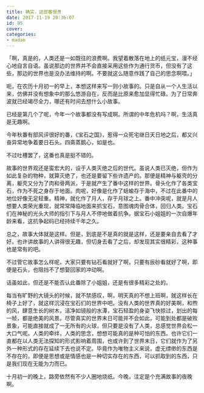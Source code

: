 ```yaml
---
title: 确实，这部番很贵
date: 2017-11-19 20:36:07
id: 95
cover: 
categories:
- madao
---
```


「啊，真是的，人类还是一如既往的浪费啊。我望着散落在地上的纸元宝，漫不经心地自言自语。虽说那边的世界并不会直接采用这些作为通行货币，但没有了这些，那边的世界也是没办法维持的啊。不要就这么随意作践了自己的思念啊喂。」

呃，在农历十月初一的早上，本想这样来写一则小故事的。只是自从一个人生活以来，仿佛并没有想象中的那么悠游自在，反而是比原来愈加显得忙碌。为了日常奔波就已经竭尽全力，哪还有时间去想什么小故事。

已经是第几个了呢，今年一个故事都没有写成啊。所谓的中年危机吗？啊，生活真是无趣啊。

今年秋番有部风评很好的番，《宝石之国》，惹得一众死宅继日天日地之后，都又兴奋异常地争着要日石头。四斋蒸鹅心，如是也。

不过吐槽罢了，这番也真是挺不错的。

故事的世界观还是蛮宏大的，设于人类灭绝之后的世代。虽说人类已灭绝，但作为如此复杂的物种，就算灭绝了，也还是要留下些许遗产的。那便是精神与躯壳的分离，躯壳又分为了肉和骨两派，于是就产生了番中这样的世界。骨头化作了各类宝石，作为不死之身存于地面。肉呢，好像是化作了蛞蝓存于海中，不过在此番中的地位好像无足轻重。精神，就化作了月人，存于月球之上。番中冲突呢，就是月人想要人类荣光重现，就常常降临地面来抓宝石，意图魂肉骨合体，回归人类。宝石们在神秘的光头大师的指引下与月人不停地做着抗争。据宝石小姐姐的一次自爆年龄来看，这抗争起码已经持续千年之久。

总之，故事大体就是这样。但是，到底是不是真的就是这样，还是要亲自去看了才好。也许讲故事的人讲得很无趣，但切身去看了之后，却发现其实很精彩，这种事也是常有的吧。

不过管它故事怎么样呢，大家只要有钻石看就好了啊，只要有辰砂看就好了啊，即便是石头，也阻挡不了想娶回家的冲动啊。

话虽如此，但还是不能否认此番除了小姐姐，还是有很多精彩之处的。

每当有旷野的大镜头的时候，就不禁感叹，啊，明天真的不想上班啊，就这样长在椅子上好了，就这样沉浸在宝石们的世界中吧。没有人类的世界真的好美啊，和煦的风，肆意生长的树木，洁净如镜般的水潭，宝石轻盈的身姿飞快掠过，划出的每一帧，都是绝美的风景。尽管真实的世界末日可能并不会如此，可能到处都是破败景象，可能直接就成了一无所有的火球，但只要是没有了人类，总感觉世界会松一大口气呢。人类的牵绊，人类的思念，想想可能真的是种可怕的东西。也许它们一直都在以人类无法探知的形式影响着周围，也或许到了世界末日，它们就作为了另外一种形式的存在延续下去也说不定。毕竟作为唯物主义来说，虚无缥缈的东西是不存在的，即便是思想或是情感也是一种切实存在的东西，可以抓取到的东西，只是我们现在无能为力而已。

十月初一的晚上，路旁依然有不少人圈地烧纸。今晚，注定是个充满故事的夜晚啊。
